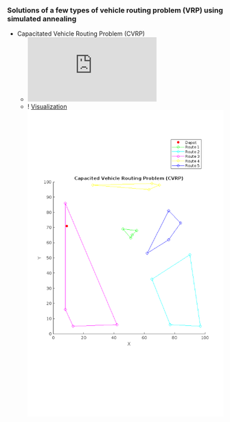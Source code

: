 ### Solutions of a few types of vehicle routing problem (VRP) using simulated annealing 
 * Capacitated Vehicle Routing Problem (CVRP)
   * ![Implementation & Solution](https://github.com/KMORaza/VRP-Simulated-Annealing/blob/main/solutions/cvrp.cpp)
   * ! [Visualization](https://github.com/KMORaza/VRP-Simulated-Annealing/blob/main/visualization/cvrp.m) 
![](https://github.com/KMORaza/VRP-Simulated-Annealing/blob/main/figures/Figure%202024-07-21%2000_48_12.png) 
